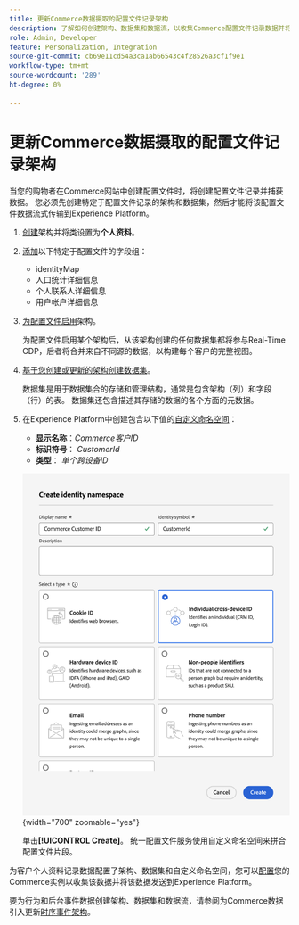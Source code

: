 ```yaml
---
title: 更新Commerce数据摄取的配置文件记录架构
description: 了解如何创建架构、数据集和数据流，以收集Commerce配置文件记录数据并将其发送到Experience Platform。
role: Admin, Developer
feature: Personalization, Integration
source-git-commit: cb69e11cd54a3ca1ab66543c4f28526a3cf1f9e1
workflow-type: tm+mt
source-wordcount: '289'
ht-degree: 0%

---
```


# 更新Commerce数据摄取的配置文件记录架构

当您的购物者在Commerce网站中创建配置文件时，将创建配置文件记录并捕获数据。 您必须先创建特定于配置文件记录的架构和数据集，然后才能将该配置文件数据流式传输到Experience Platform。

1. [创建](https://experienceleague.adobe.com/zh-hans/docs/experience-platform/xdm/ui/resources/schemas)架构并将类设置为&#x200B;**个人资料**。

1. [添加](https://experienceleague.adobe.com/zh-hans/docs/experience-platform/xdm/ui/resources/schemas)以下特定于配置文件的字段组：

   - identityMap
   - 人口统计详细信息
   - 个人联系人详细信息
   - 用户帐户详细信息

1. [为配置文件启用](https://experienceleague.adobe.com/zh-hans/docs/experience-platform/xdm/ui/resources/schemas)架构。

   为配置文件启用某个架构后，从该架构创建的任何数据集都将参与Real-Time CDP，后者将合并来自不同源的数据，以构建每个客户的完整视图。

1. [基于您创建或更新的架构创建数据集](https://experienceleague.adobe.com/zh-hans/docs/platform-learn/implement-mobile-sdk/experience-cloud/platform)。

   数据集是用于数据集合的存储和管理结构，通常是包含架构（列）和字段（行）的表。 数据集还包含描述其存储的数据的各个方面的元数据。

1. 在Experience Platform中创建包含以下值的[自定义命名空间](https://experienceleague.adobe.com/zh-hans/docs/experience-platform/identity/features/namespaces#create-namespaces)：

   - **显示名称**：_Commerce客户ID_
   - **标识符号**： _CustomerId_
   - **类型**： _单个跨设备ID_

   ![创建自定义命名空间](assets/custom-namespace.png){width="700" zoomable="yes"}

   单击&#x200B;**[!UICONTROL Create]**。 统一配置文件服务使用自定义命名空间来拼合配置文件片段。

为客户个人资料记录数据配置了架构、数据集和自定义命名空间，您可以[配置](connect-data.md#data-collection)您的Commerce实例以收集该数据并将该数据发送到Experience Platform。

要为行为和后台事件数据创建架构、数据集和数据流，请参阅为Commerce数据引入更新[时序事件架构](update-xdm.md)。
